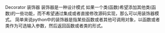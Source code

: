 Decorator 装饰器
装饰器是一种设计模式
如果一个类(函数)希望添加其他类(函数)的一些功能，而不希望通过集成或者直接修改源码实现，那么可以用装饰器模式。
简单来说python中的装饰器是指某些函数或者其他可调用对象，以函数或者类作为可选输入参数，然后返回函数或者类的形式。
